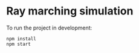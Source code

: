 Ray marching simulation
=======================

To run the project in development:

```shell script
npm install
npm start
```